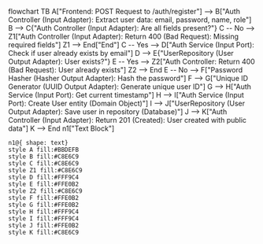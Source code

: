 flowchart TB
    A["Frontend: POST Request to /auth/register"] --> B["Auth Controller (Input Adapter): Extract user data: email, password, name, role"]
    B --> C{"Auth Controller (Input Adapter): Are all fields present?"}
    C -- No --> Z1["Auth Controller (Input Adapter): Return 400 (Bad Request): Missing required fields"]
    Z1 --> End["End"]
    C -- Yes --> D["Auth Service (Input Port): Check if user already exists by email"]
    D --> E{"UserRepository (User Output Adapter): User exists?"}
    E -- Yes --> Z2["Auth Controller: Return 400 (Bad Request): User already exists"]
    Z2 --> End
    E -- No --> F["Password Hasher (Hasher Output Adapter): Hash the password"]
    F --> G["Unique ID Generator (UUID Output Adapter): Generate unique user ID"]
    G --> H["Auth Service (Input Port): Get current timestamp"]
    H --> I["Auth Service (Input Port): Create User entity (Domain Object)"]
    I --> J["UserRepository (User Output Adapter): Save user in repository (Database)"]
    J --> K["Auth Controller (Input Adapter): Return 201 (Created): User created with public data"]
    K --> End
    n1["Text Block"]

    n1@{ shape: text}
    style A fill:#BBDEFB
    style B fill:#C8E6C9
    style C fill:#C8E6C9
    style Z1 fill:#C8E6C9
    style D fill:#FFF9C4
    style E fill:#FFE0B2
    style Z2 fill:#C8E6C9
    style F fill:#FFE0B2
    style G fill:#FFE0B2
    style H fill:#FFF9C4
    style I fill:#FFF9C4
    style J fill:#FFE0B2
    style K fill:#C8E6C9